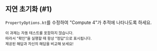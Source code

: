 ## 지연 초기화 (#1)

`PropertyOptions.kt`를 수정하여 "Compute 4"가 추적에 나타나도록 하세요.

<sub> 이 과제는 자동 테스트를 포함하지 않습니다.  
따라서 "확인"을 실행할 때 항상 "정답"으로 표시됩니다.  
제공된 해답과 자신의 해답을 비교해 보세요! </sub>